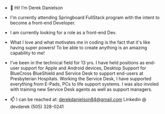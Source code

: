 - 👋 Hi! I’m Derek Danielson

- I'm currently attending Springboard FullStack program with the intent to become a front-end Developer.

- I am currently looking for a role as a front-end Dev.

- What I love and what motivates me in coding is the fact that it's like having super powers!  To be able to create anything is an amazing capability to me!

- I've been in the technical field for 13 yrs.  I have held positions as end-user support for Apple and Android devices, Desktop Support for BlueCross BlueShield and Service Desk to support end-users at Presbyterian Hospitals.  Working the Service Desk, I have supported everything from E-Pads, PCs to life support systems.  I was also involed with training new Service Desk agents as well as support managers.

- 📫 I can be reached at:
      derekdanielson84@gmail.com
      Linkedin @ devderek
      (505) 328-0241
      

<!---
DerekDanielson/DerekDanielson is a ✨ special ✨ repository because its `README.md` (this file) appears on your GitHub profile.
You can click the Preview link to take a look at your changes.
--->
